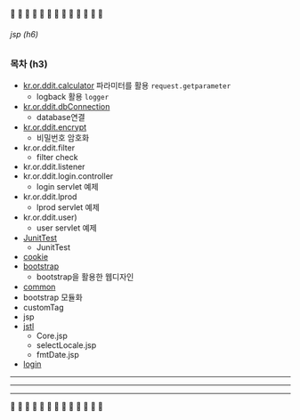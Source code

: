 
 
 :tomato:  :tomato:  :tomato:  :tomato:  :tomato:  :tomato:  :tomato:  :tomato:  :tomato:  :tomato:  :tomato:  :tomato:  :tomato:



###### jsp (h6)

### 목차 (h3)
* [kr.or.ddit.calculator](https://github.com/DoaOh/jsp/commit/fb4722e664af065d2648a8893d77aee8b0773ad6)
   파라미터를 활용 `request.getparameter` 
  * logback 활용 `logger` 
* [kr.or.ddit.dbConnection ](https://github.com/DoaOh/jsp/commit/dc4c10fbe5d2f921b91454742db865ca33685c25)
  *  database연결
* [kr.or.ddit.encrypt](https://github.com/DoaOh/jsp/commit/8a70f9fd63493c5d2705586a531975def61f1b47)
  *  비밀번호 암호화
* kr.or.ddit.filter
  *  filter check
* kr.or.ddit.listener
* kr.or.ddit.login.controller
  * login servlet 예제
* kr.or.ddit.lprod
  * lprod servlet 예제
* kr.or.ddit.user)
    * user servlet 예제
* [ JunitTest](https://github.com/DoaOh/jsp/commit/336c2a141b597b73910b92047a4e0e51844a1e40)
     * JunitTest
* [cookie](https://github.com/DoaOh/jsp/commit/874842c43e833005154281befb62afb44bac5d21)     
* [bootstrap ](https://github.com/DoaOh/jsp/commit/94364d94f59c1449fc35768262d9d5e76eadadca)
   *  bootstrap을 활용한 웹디자인
* [common](https://github.com/DoaOh/jsp/commit/94364d94f59c1449fc35768262d9d5e76eadadca)
 * bootstrap 모듈화
* customTag
* jsp
* [jstl](https://github.com/DoaOh/jsp/commit/2030f54458922441f38843ab38eb68bdf2650732)
   * Core.jsp
   * selectLocale.jsp
   * fmtDate.jsp
* [login ](https://github.com/DoaOh/jsp/commit/4051a9c7cf19e8b081e1e9a8645317dfcd94c071)


------------------------------------------------
*********************************
__________________________________________

 
 :tomato:  :tomato:  :tomato:  :tomato:  :tomato:  :tomato:  :tomato:  :tomato:  :tomato:  :tomato:  :tomato:  :tomato:  :tomato:




